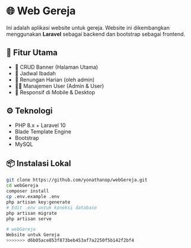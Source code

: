 # 🌐 Web Gereja 

Ini adalah aplikasi website untuk gereja. Website ini dikembangkan menggunakan **Laravel** sebagai backend dan bootstrap sebagai frontend.

## 🚀 Fitur Utama

- 📰 CRUD Banner (Halaman Utama)
- 📅 Jadwal Ibadah
- 📖 Renungan Harian (oleh admin)
- 🧑‍💼 Manajemen User (Admin & User)
- 📱 Responsif di Mobile & Desktop

## ⚙️ Teknologi

- PHP 8.x + Laravel 10
- Blade Template Engine
- Bootstrap 
- MySQL 
## 📦 Instalasi Lokal

```bash
git clone https://github.com/yonathanop/webGereja.git
cd webGereja
composer install
cp .env.example .env
php artisan key:generate
# Edit .env untuk koneksi database
php artisan migrate
php artisan serve

# webGereja
Website untuk Gereja
>>>>>>> d6b05ace853f873beb453af7a2250f5b142f2bf4
